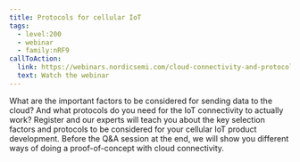 ```yaml
---
title: Protocols for cellular IoT
tags:
  - level:200
  - webinar
  - family:nRF9
callToAction:
  link: https://webinars.nordicsemi.com/cloud-connectivity-and-protocols-5
  text: Watch the webinar
---
```


What are the important factors to be considered for sending data to the cloud?
And what protocols do you need for the IoT connectivity to actually work?
Register and our experts will teach you about the key selection factors and
protocols to be considered for your cellular IoT product development. Before the
Q&A session at the end, we will show you different ways of doing a
proof-of-concept with cloud connectivity.
